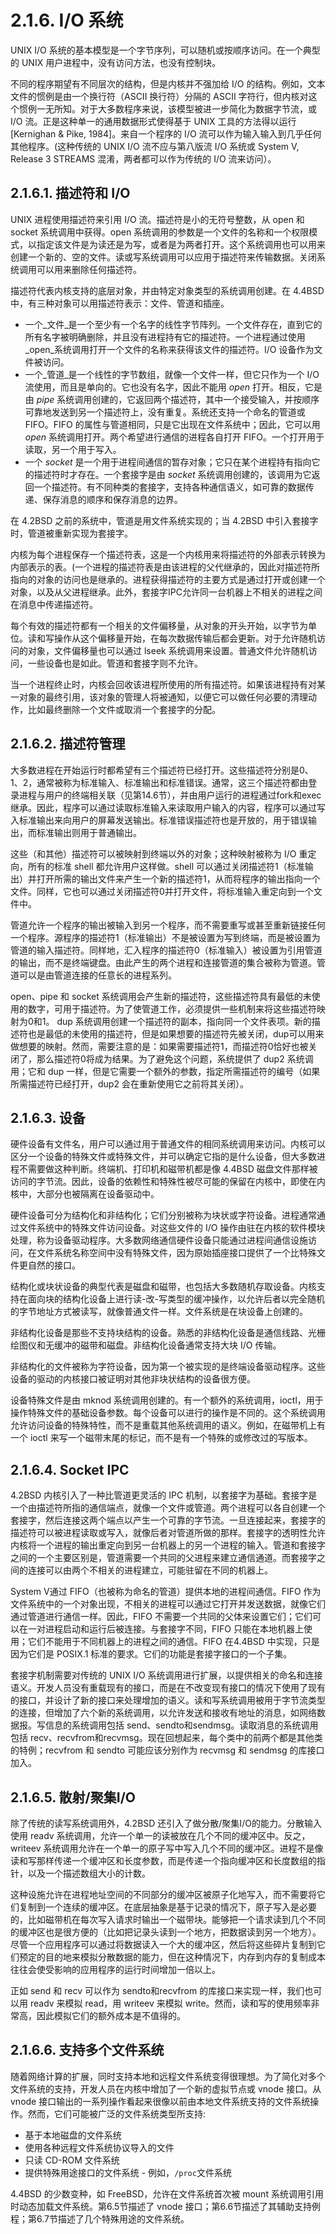 # 2.1.6. I/O 系统

UNIX I/O 系统的基本模型是一个字节序列，可以随机或按顺序访问。在一个典型的 UNIX 用户进程中，没有访问方法，也没有控制块。

不同的程序期望有不同层次的结构，但是内核并不强加给 I/O 的结构。例如，文本文件的惯例是由一个换行符（ASCII 换行符）分隔的 ASCII 字符行，但内核对这个惯例一无所知。对于大多数程序来说，该模型被进一步简化为数据字节流，或 I/O 流。正是这种单一的通用数据形式使得基于 UNIX 工具的方法得以运行\[Kernighan & Pike, 1984]。来自一个程序的 I/O 流可以作为输入输入到几乎任何其他程序。(这种传统的 UNIX I/O 流不应与第八版流 I/O 系统或 System V, Release 3 STREAMS 混淆，两者都可以作为传统的 I/O 流来访问）。

## 2.1.6.1. 描述符和 I/O

UNIX 进程使用描述符来引用 I/O 流。描述符是小的无符号整数，从 open 和 socket 系统调用中获得。open 系统调用的参数是一个文件的名称和一个权限模式，以指定该文件是为读还是为写，或者是为两者打开。这个系统调用也可以用来创建一个新的、空的文件。读或写系统调用可以应用于描述符来传输数据。关闭系统调用可以用来删除任何描述符。

描述符代表内核支持的底层对象，并由特定对象类型的系统调用创建。在 4.4BSD 中，有三种对象可以用描述符表示：文件、管道和插座。

* 一个_文件_是一个至少有一个名字的线性字节阵列。一个文件存在，直到它的所有名字被明确删除，并且没有进程持有它的描述符。一个进程通过使用_open_系统调用打开一个文件的名称来获得该文件的描述符。I/O 设备作为文件被访问。
* 一个_管道_是一个线性的字节数组，就像一个文件一样，但它只作为一个 I/O 流使用，而且是单向的。它也没有名字，因此不能用 _open_ 打开。相反，它是由 _pipe_ 系统调用创建的，它返回两个描述符，其中一个接受输入，并按顺序可靠地发送到另一个描述符上，没有重复。系统还支持一个命名的管道或 FIFO。FIFO 的属性与管道相同，只是它出现在文件系统中；因此，它可以用 _open_ 系统调用打开。两个希望进行通信的进程各自打开 FIFO。一个打开用于读取，另一个用于写入。
* 一个 _socket_ 是一个用于进程间通信的暂存对象；它只在某个进程持有指向它的描述符时才存在。一个套接字是由 _socket_ 系统调用创建的，该调用为它返回一个描述符。有不同种类的套接字，支持各种通信语义，如可靠的数据传递、保存消息的顺序和保存消息的边界。

在 4.2BSD 之前的系统中，管道是用文件系统实现的；当 4.2BSD 中引入套接字时，管道被重新实现为套接字。

内核为每个进程保存一个描述符表，这是一个内核用来将描述符的外部表示转换为内部表示的表。(一个进程的描述符表是由该进程的父代继承的，因此对描述符所指向的对象的访问也是继承的。进程获得描述符的主要方式是通过打开或创建一个对象，以及从父进程继承。此外，套接字IPC允许同一台机器上不相关的进程之间在消息中传递描述符。

每个有效的描述符都有一个相关的文件偏移量，从对象的开头开始，以字节为单位。读和写操作从这个偏移量开始，在每次数据传输后都会更新。对于允许随机访问的对象，文件偏移量也可以通过 lseek 系统调用来设置。普通文件允许随机访问，一些设备也是如此。管道和套接字则不允许。

当一个进程终止时，内核会回收该进程所使用的所有描述符。如果该进程持有对某一对象的最终引用，该对象的管理人将被通知，以便它可以做任何必要的清理动作，比如最终删除一个文件或取消一个套接字的分配。

## 2.1.6.2. 描述符管理

大多数进程在开始运行时都希望有三个描述符已经打开。这些描述符分别是0、1、2，通常被称为标准输入、标准输出和标准错误。通常，这三个描述符都由登录进程与用户的终端相关联（见第14.6节），并由用户运行的进程通过fork和exec继承。因此，程序可以通过读取标准输入来读取用户输入的内容，程序可以通过写入标准输出来向用户的屏幕发送输出。标准错误描述符也是开放的，用于错误输出，而标准输出则用于普通输出。

这些（和其他）描述符可以被映射到终端以外的对象；这种映射被称为 I/O 重定向，所有的标准 shell 都允许用户这样做。shell 可以通过关闭描述符1（标准输出）并打开所需的输出文件来产生一个新的描述符1，从而将程序的输出指向一个文件。同样，它也可以通过关闭描述符0并打开文件，将标准输入重定向到一个文件中。

管道允许一个程序的输出被输入到另一个程序，而不需要重写或甚至重新链接任何一个程序。源程序的描述符1（标准输出）不是被设置为写到终端，而是被设置为管道的输入描述符。同样地，汇入程序的描述符0（标准输入）被设置为引用管道的输出，而不是终端键盘。由此产生的两个进程和连接管道的集合被称为管道。管道可以是由管道连接的任意长的进程系列。

open、pipe 和 socket 系统调用会产生新的描述符，这些描述符具有最低的未使用的数字，可用于描述符。为了使管道工作，必须提供一些机制来将这些描述符映射为0和1。 dup 系统调用创建一个描述符的副本，指向同一个文件表项。新的描述符也是最低的未使用的描述符，但是如果想要的描述符先被关闭，dup可以用来做想要的映射。然而，需要注意的是：如果需要描述符1，而描述符0恰好也被关闭了，那么描述符0将成为结果。为了避免这个问题，系统提供了 dup2 系统调用；它和 dup 一样，但是它需要一个额外的参数，指定所需描述符的编号（如果所需描述符已经打开，dup2 会在重新使用它之前将其关闭）。

## 2.1.6.3. 设备

硬件设备有文件名，用户可以通过用于普通文件的相同系统调用来访问。内核可以区分一个设备的特殊文件或特殊文件，并可以确定它指的是什么设备，但大多数进程不需要做这种判断。终端机、打印机和磁带机都是像 4.4BSD 磁盘文件那样被访问的字节流。因此，设备的依赖性和特殊性被尽可能的保留在内核中，即使在内核中，大部分也被隔离在设备驱动中。

硬件设备可分为结构化和非结构化；它们分别被称为块状或字符设备。进程通常通过文件系统中的特殊文件访问设备。对这些文件的 I/O 操作由驻在内核的软件模块处理，称为设备驱动程序。大多数网络通信硬件设备只能通过进程间通信设施访问，在文件系统名称空间中没有特殊文件，因为原始插座接口提供了一个比特殊文件更自然的接口。

结构化或块状设备的典型代表是磁盘和磁带，也包括大多数随机存取设备。内核支持在面向块的结构化设备上进行读-改-写类型的缓冲操作，以允许后者以完全随机的字节地址方式被读写，就像普通文件一样。文件系统是在块设备上创建的。

非结构化设备是那些不支持块结构的设备。熟悉的非结构化设备是通信线路、光栅绘图仪和无缓冲的磁带和磁盘。非结构化设备通常支持大块 I/O 传输。

非结构化的文件被称为字符设备，因为第一个被实现的是终端设备驱动程序。这些设备的驱动的内核接口被证明对其他非块状结构的设备很方便。

设备特殊文件是由 mknod 系统调用创建的。有一个额外的系统调用，ioctl，用于操作特殊文件的基础设备参数。每个设备可以进行的操作是不同的。这个系统调用允许访问设备的特殊特性，而不是重载其他系统调用的语义。例如，在磁带机上有一个 ioctl 来写一个磁带末尾的标记，而不是有一个特殊的或修改过的写版本。

## 2.1.6.4. Socket IPC

4.2BSD 内核引入了一种比管道更灵活的 IPC 机制，以套接字为基础。套接字是一个由描述符所指的通信端点，就像一个文件或管道。两个进程可以各自创建一个套接字，然后连接这两个端点以产生一个可靠的字节流。一旦连接起来，套接字的描述符可以被进程读取或写入，就像后者对管道所做的那样。套接字的透明性允许内核将一个进程的输出重定向到另一台机器上的另一个进程的输入。管道和套接字之间的一个主要区别是，管道需要一个共同的父进程来建立通信通道。而套接字之间的连接可以由两个不相关的进程建立，可能驻留在不同的机器上。

System V通过 FIFO（也被称为命名的管道）提供本地的进程间通信。FIFO 作为文件系统中的一个对象出现，不相关的进程可以通过它打开并发送数据，就像它们通过管道进行通信一样。因此，FIFO 不需要一个共同的父体来设置它们；它们可以在一对进程启动和运行后被连接。与套接字不同，FIFO 只能在本地机器上使用；它们不能用于不同机器上的进程之间的通信。FIFO 在4.4BSD 中实现，只是因为它们是 POSIX.1 标准的要求。它们的功能是套接字接口的一个子集。

套接字机制需要对传统的 UNIX I/O 系统调用进行扩展，以提供相关的命名和连接语义。开发人员没有重载现有的接口，而是在不改变现有接口的情况下使用了现有的接口，并设计了新的接口来处理增加的语义。读和写系统调用被用于字节流类型的连接，但增加了六个新的系统调用，以允许发送和接收有地址的消息，如网络数据报。写信息的系统调用包括 send、sendto和sendmsg。读取消息的系统调用包括 recv、recvfrom和recvmsg。现在回想起来，每个类中的前两个都是其他类的特例；recvfrom 和 sendto 可能应该分别作为 recvmsg 和 sendmsg 的库接口加入。

## 2.1.6.5. 散射/聚集I/O

除了传统的读写系统调用外，4.2BSD 还引入了做分散/聚集I/O的能力。分散输入使用 readv 系统调用，允许一个单一的读被放在几个不同的缓冲区中。反之，writeev 系统调用允许在一个单一的原子写中写入几个不同的缓冲区。进程不是像读和写那样传递一个缓冲区和长度参数，而是传递一个指向缓冲区和长度数组的指针，以及一个描述数组大小的计数。

这种设施允许在进程地址空间的不同部分的缓冲区被原子化地写入，而不需要将它们复制到一个连续的缓冲区。在底层抽象是基于记录的情况下，原子写入是必要的，比如磁带机在每次写入请求时输出一个磁带块。能够把一个请求读到几个不同的缓冲区也是很方便的（比如把记录头读到一个地方，把数据读到另一个地方）。尽管一个应用程序可以通过将数据读入一个大的缓冲区，然后将这些碎片复制到它们预定的目的地来模拟分散数据的能力，但在这种情况下，内存到内存的复制成本往往会使受影响的应用程序的运行时间增加一倍以上。

正如 send 和 recv 可以作为 sendto和recvfrom 的库接口来实现一样，我们也可以用 readv 来模拟 read，用 writeev 来模拟 write。然而，读和写的使用频率非常高，因此模拟它们的额外成本是不值得的。

## 2.1.6.6. 支持多个文件系统

随着网络计算的扩展，同时支持本地和远程文件系统变得很理想。为了简化对多个文件系统的支持，开发人员在内核中增加了一个新的虚拟节点或 vnode 接口。从 vnode 接口输出的一系列操作看起来很像以前由本地文件系统支持的文件系统操作。然而，它们可能被广泛的文件系统类型所支持:

* 基于本地磁盘的文件系统
* 使用各种远程文件系统协议导入的文件
* 只读 CD-ROM 文件系统
* 提供特殊用途接口的文件系统 - 例如，`/proc`文件系统

4.4BSD 的少数变种，如 FreeBSD，允许在文件系统首次被 mount 系统调用引用时动态加载文件系统。第6.5节描述了 vnode 接口；第6.6节描述了其辅助支持例程；第6.7节描述了几个特殊用途的文件系统。
